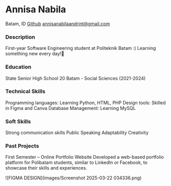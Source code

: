 # Annisa Nabila
Batam, ID
[Github]([https://github.com/nisandrint])
annisanabilaandrint@gmail.com

### Description
First-year Software Engineering student at Politeknik Batam :) Learning something new every day!🌸

### Education
State Senior High School 20 Batam - Social Sciences (2021-2024)

### Technical Skills
Programming languages: Learning Python, HTML, PHP
Design tools: Skilled in Figma and Canva
Database Management: Learning MySQL
### Soft Skills
Strong communication skills
Public Speaking
Adaptability 
Creativity

### Past Projects
First Semester – Online Portfolio Website
Developed a web-based portfolio platform for Polibatam students, similar to LinkedIn or Facebook, to showcase their skills and experiences.

![FIGMA DESIGN](images/Screenshot 2025-03-22 034336.png)
